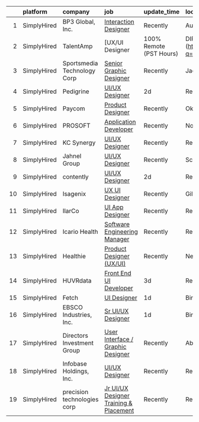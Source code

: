 

|    | platform    | company                     | job                                                                                                                                                            | update_time   | location                    |
|---:|:------------|:----------------------------|:---------------------------------------------------------------------------------------------------------------------------------------------------------------|:--------------|:----------------------------|
|  1 | SimplyHired | BP3 Global, Inc.            | [Interaction Designer](https://www.simplyhired.com/job/onzhmZpdbabsHyQ4w4Z4omq1ja9pzIQ6YcI3qqPPVduGGaEwxzv-zw?q=ui+designer)                                   | Recently      | Austin, TX                  |
|  2 | SimplyHired | TalentAmp                   | [UX/UI Designer | 100% Remote (PST Hours) | DIRECT HIRE](https://www.simplyhired.com/job/gj5d_aG2c74iCyM_LOyCxi24zYPzBRVK1bfAk0yKEKhNCR2lmt1gaw?q=ui+designer) | 2d            | Remote                      |
|  3 | SimplyHired | Sportsmedia Technology Corp | [Senior Graphic Designer](https://www.simplyhired.com/job/N4k08MZIBMPPETD79Rr77iwgH-0nFJBPtoWpRer1DB4MAICZR7cQDg?q=ui+designer)                                | Recently      | Jacksonville, FL            |
|  4 | SimplyHired | Pedigrine                   | [UI/UX Designer](https://www.simplyhired.com/job/GUOWzUubomCPGSuNPcU6ZDNwPs5y22iGrMP9TB1wjy1TpBIHf5ROdA?q=ui+designer)                                         | 2d            | Remote                      |
|  5 | SimplyHired | Paycom                      | [Product Designer](https://www.simplyhired.com/job/sTicsWpEbBaN_PDIYOQLlIPFYVeVVEqPog0YzBBQapUXHdf-2SKMxQ?q=ui+designer)                                       | Recently      | Oklahoma City, OK           |
|  6 | SimplyHired | PROSOFT                     | [Application Developer](https://www.simplyhired.com/job/yHe6t374s2laLu1FqwlBiz6wAg14VUU-EVceTCVngGLopYRazR0iuw?q=ui+designer)                                  | Recently      | Norfolk, VA                 |
|  7 | SimplyHired | KC Synergy                  | [UI/UX Designer](https://www.simplyhired.com/job/ZQmolabLJkJHuwkrSC0_1TlkIYPuaN7HUpzkJc5f9JDRGNRNALrqWQ?q=ui+designer)                                         | Recently      | Remote                      |
|  8 | SimplyHired | Jahnel Group                | [UI/UX Designer](https://www.simplyhired.com/job/7-MAsQiy2KVA0Me0sbG9EIcuYoII2UuuWgiX86zzYBGkedYPDOneLA?q=ui+designer)                                         | Recently      | Schenectady, NY             |
|  9 | SimplyHired | contently                   | [UI/UX Designer](https://www.simplyhired.com/job/lNMkGGJSvgOyzEgHGFqjA6ullb64NiNEXiRabhlc_IVODApbgGAQEA?q=ui+designer)                                         | 2d            | Remote                      |
| 10 | SimplyHired | Isagenix                    | [UX UI Designer](https://www.simplyhired.com/job/T4curWSneVb2kCAvlBtTyLAtNndPOj8j5NIu1WTfkqg1fCUQajybsw?q=ui+designer)                                         | Recently      | Gilbert, AZ                 |
| 11 | SimplyHired | IlarCo                      | [UI App Designer](https://www.simplyhired.com/job/-7F8oZgSzcqJm7reFVo4GEu9Nlzd389sNI4MwBUcOCc-vKIQAJYa3A?q=ui+designer)                                        | Recently      | Remote                      |
| 12 | SimplyHired | Icario Health               | [Software Engineering Manager](https://www.simplyhired.com/job/_IHHo3aKtmfg9RG1GxgP3AxdjkyTFiGuoLF3v4HSsbgLd8187SJNqw?q=ui+designer)                           | Recently      | Remote                      |
| 13 | SimplyHired | Healthie                    | [Product Designer (UX/UI)](https://www.simplyhired.com/job/ZJ3st8YETEnuv-9B-9gbbI9sLCXCnRp5NfvrZBG3dmSji_3--w_DMw?q=ui+designer)                               | Recently      | New York, NY                |
| 14 | SimplyHired | HUVRdata                    | [Front End UI Developer](https://www.simplyhired.com/job/qqTwJBl5d7ZCPlNixU5laBrGIVdubnOpxGClicvc5VRtooMcSI5zwA?q=ui+designer)                                 | 3d            | Remote                      |
| 15 | SimplyHired | Fetch                       | [UI Designer](https://www.simplyhired.com/job/e8gbW2oyJeQrfqwiIxixVTJp5G4WLHR4iOumhdT-AfiNDb7vP5vMvQ?q=ui+designer)                                            | 1d            | Birmingham, AL +2 locations |
| 16 | SimplyHired | EBSCO Industries, Inc.      | [Sr UI/UX Designer](https://www.simplyhired.com/job/EUN4M7PN0KRzBOrAoEzC8QqpCv_uGDCsCT42gEm2Jxe37E0xF078gg?q=ui+designer)                                      | 1d            | Birmingham, AL              |
| 17 | SimplyHired | Directors Investment Group  | [User Interface / Graphic Designer](https://www.simplyhired.com/job/lwFB-IFPPDdhloaijqBwddfJUHKHlrmCl5Rm4qk6xWpCkNF95M1C7w?q=ui+designer)                      | Recently      | Abilene, TX                 |
| 18 | SimplyHired | Infobase Holdings, Inc.     | [UI/UX Designer](https://www.simplyhired.com/job/jpuWJ84MCcBifuhUYKviQ-bA1oIqtM4LF2RMYHcdbrAvNYCDc07l3Q?q=ui+designer)                                         | Recently      | Remote                      |
| 19 | SimplyHired | precision technologies corp | [Jr UI/UX Designer Training & Placement](https://www.simplyhired.com/job/eGnMu8GxDsC1VW3enpBv-eZav2YIQjvUKjE01FOzoiDtBw3eohQXxw?q=ui+designer)                 | Recently      | Remote                      |